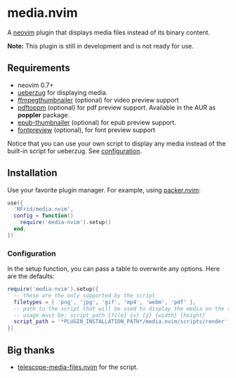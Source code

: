 # media.nvim

A [neovim](https://neovim.io/) plugin that displays media files instead of its
binary content.

**Note:** This plugin is still in development and is not ready for use.

## Requirements

- neovim 0.7+
- [ueberzug](https://github.com/seebye/ueberzug) for displaying media.
- [ffmpegthumbnailer](https://github.com/dirkvdb/ffmpegthumbnailer) (optional)
  for video preview support
- [pdftoppm](https://linux.die.net/man/1/pdftoppm) (optional) for pdf preview
  support. Available in the AUR as **poppler** package.
- [epub-thumbnailer](https://github.com/marianosimone/epub-thumbnailer)
  (optional) for epub preview support.
- [fontpreview](https://github.com/sdushantha/fontpreview) (optional), for font
  preview support

Notice that you can use your own script to display any media instead of the
built-in script for ueberzug. See [configuration](#configuration).

## Installation

Use your favorite plugin manager. For example, using
[packer.nvim](https://github.com/wbthomason/packer.nvim):

```lua
use({
  'NFrid/media.nvim',
  config = function()
    require('media-nvim').setup()
  end,
})
```

### Configuration

In the setup function, you can pass a table to overwrite any options. Here are
the defaults:

```lua
require('media-nvim').setup({
  -- these are the only supported by the script
  filetypes = { 'png', 'jpg', 'gif', 'mp4', 'webm', 'pdf' },
  -- path to the script that will be used to display the media on the terminal
  -- usage must be: script_path {file} {x} {y} {width} {height}
  script_path = '*PLUGIN_INSTALLATION_PATH*/media.nvim/scripts/render',
})
```

## Big thanks

- [telescope-media-files.nvim](https://github.com/nvim-telescope/telescope-media-files.nvim)
  for the script.
